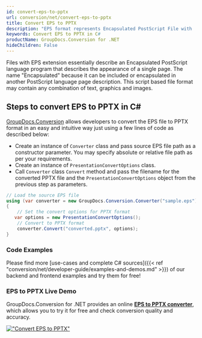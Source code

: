 ```yaml
---
id: convert-eps-to-pptx
url: conversion/net/convert-eps-to-pptx
title: Convert EPS to PPTX
description: "EPS format represents Encapsulated PostScript File with .eps extension. Learn how to convert EPS to PPTX file programmatically in C# language using GroupDocs.Conversion for .NET library."
keywords: Convert EPS to PPTX in C#
productName: GroupDocs.Conversion for .NET
hideChildren: False
---
```


Files with EPS extension essentially describe an Encapsulated PostScript language program that describes the appearance of a single page. The name "Encapsulated" because it can be included or encapsulated in another PostScript language page description. This script based file format may contain any combination of text, graphics and images.

## Steps to convert EPS to PPTX in C#

[GroupDocs.Conversion](https://products.groupdocs.com/conversion/net) allows developers to convert the EPS file to PPTX format in an easy and intuitive way just using a few lines of code as described below:

* Create an instance of `Converter` class and pass source EPS file path as a constructor parameter. You may specify absolute or relative file path as per your requirements. 
* Create an instance of `PresentationConvertOptions` class.
* Call `Converter` class `Convert` method and pass the filename for the converted PPTX file and the `PresentationConvertOptions` object from the previous step as parameters.

```csharp
// Load the source EPS file
using (var converter = new GroupDocs.Conversion.Converter("sample.eps"))
{
    // Set the convert options for PPTX format
   var options = new PresentationConvertOptions();
    // Convert to PPTX format
    converter.Convert("converted.pptx", options);
}
```

### Code Examples

Please find more [use-cases and complete C# sources]({{< ref "conversion/net/developer-guide/examples-and-demos.md" >}}) of our backend and frontend examples and try them for free!

### EPS to PPTX Live Demo

GroupDocs.Conversion for .NET provides an online [**EPS to PPTX converter**](https://products.groupdocs.app/conversion/eps-to-pptx), which allows you to try it for free and check conversion quality and accuracy.

[!["Convert EPS to PPTX"](conversion/net/images/convert-to-pptx/convert-eps-to-pptx.png)](https://products.groupdocs.app/conversion/eps-to-pptx)